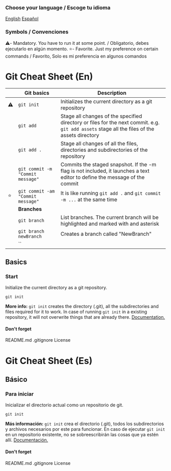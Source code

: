 ### Choose your language / Escoge tu idioma
[English](#git-cheat-sheet-(en))
[Español](#git-cheat-sheet-(es))

### Symbols / Convenciones
⚠️- Mandatory. You have to run it at some point. / Obligatorio, debes ejecutarlo en algún momento.
⭐- Favorite. Just my preference on certain commands / Favorito, Solo es mi preferencia en algunos comandos

# Git Cheat Sheet (En)
| |Git basics |Description|
|--|--|--|
|⚠️|`git init`| Initializes the current directory as a git repository |
||`git add`| Stage all changes of the specified directory or files for the next commit. e.g. `git add assets` stage all the files of the assets directory|
||`git add .`| Stage all changes of all the files, directories and subdirectories of the repository|
||`git commit -m "Commit message"` | Commits the staged snapshot. If the -m flag is not included, it launches a text editor to define the message of the commit |
|⭐|`git commit -am "Commit message"`|It is like running `git add .` and `git commit -m ...` at the same time|
||**Branches**||
||`git branch`|List branches. The current branch will be highlighted and marked with and asterisk|
||`git branch newBranch`|Creates a branch called "NewBranch"|
||``||


## Basics
### Start
Initialize the current directory as a git repository.

	git init
	 
**More info:** `git init` creates the directory (.git), all the subdirectories and files required for it to work. In case of running `git init` in a existing repository, it will not overwrite things that are already there. [Documentation.](https://git-scm.com/docs/git-init)
#### Don't forget
README.md
.gitignore
License


# Git Cheat Sheet (Es)
## Básico
### Para iniciar
Inicializar el directorio actual como un repositorio de git.

	git init

**Más información:** `git init` crea el directorio (.git), todos los subdirectorios y archivos necesarios por este para funcionar. En caso de ejecutar `git init` en un repositorio existente, no se sobreescribirán las cosas que ya estén allí. [Documentación.](https://git-scm.com/docs/git-init)
#### Don't forget
README.md
.gitignore
License